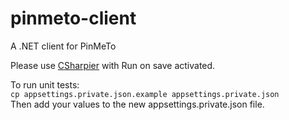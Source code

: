 # pinmeto-client

A .NET client for PinMeTo

Please use [CSharpier](https://csharpier.com/) with Run on save activated.

To run unit tests:<br>
`cp appsettings.private.json.example appsettings.private.json`<br>
Then add your values to the new appsettings.private.json file.